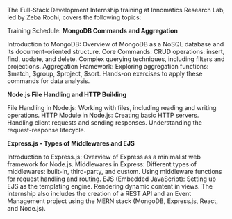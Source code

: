 The Full-Stack Development Internship training at Innomatics Research Lab, led by Zeba Roohi, covers the following topics:

Training Schedule:
**MongoDB Commands and Aggregation**

Introduction to MongoDB: Overview of MongoDB as a NoSQL database and its document-oriented structure.
Core Commands:
CRUD operations: insert, find, update, and delete.
Complex querying techniques, including filters and projections.
Aggregation Framework:
Exploring aggregation functions: $match, $group, $project, $sort.
Hands-on exercises to apply these commands for data analysis.

**Node.js File Handling and HTTP Building**

File Handling in Node.js: Working with files, including reading and writing operations.
HTTP Module in Node.js:
Creating basic HTTP servers.
Handling client requests and sending responses.
Understanding the request-response lifecycle.

**Express.js - Types of Middlewares and EJS**

Introduction to Express.js: Overview of Express as a minimalist web framework for Node.js.
Middlewares in Express:
Different types of middlewares: built-in, third-party, and custom.
Using middleware functions for request handling and routing.
EJS (Embedded JavaScript):
Setting up EJS as the templating engine.
Rendering dynamic content in views.
The internship also includes the creation of a REST API and an Event Management project using the MERN stack (MongoDB, Express.js, React, and Node.js).
